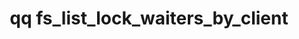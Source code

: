---
category: fs
command: fs_list_lock_waiters_by_client
keywords: qq, qq_cli, fs_list_lock_waiters_by_client
optional_options:
- alternate: []
  help: The protocol whose lock waiters should be listed
  name: --protocol
  required: true
- alternate: []
  help: The type of lock whose waiters should be listed
  name: --lock-type
  required: true
- alternate: []
  help: Client hostname
  name: --name
  required: false
- alternate: []
  help: Client IP address
  name: --address
  required: false
permalink: /qq-cli-command-guide/fs/fs_list_lock_waiters_by_client.html
positional_options: []
sidebar: qq_cli_command_reference_sidebar
summary: This section explains how to use the <code>qq fs_list_lock_waiters_by_client</code>
  command.
synopsis: List waiting lock requests for a particular client machine
title: qq fs_list_lock_waiters_by_client
usage: "qq fs_list_lock_waiters_by_client [-h] --protocol {nlm} --lock-type {byte-range}\
  \ [--name NAME]\n    [--address ADDRESS]"

---